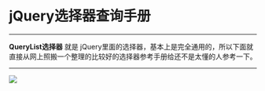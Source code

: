 # jQuery选择器查询手册

---



**QueryList选择器** 就是 jQuery里面的选择器，基本上是完全通用的，所以下面就直接从网上照搬一个整理的比较好的选择器参考手册给还不是太懂的人参考一下。

---

![](http://ww1.sinaimg.cn/large/7de3675bgy1fn2aljyokoj20kj11g40i.jpg)

